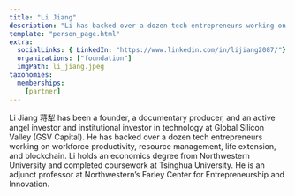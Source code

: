 ```yaml
---
title: "Li Jiang"
description: "Li has backed over a dozen tech entrepreneurs working on workforce productivity, resource management, life extension, and blockchain."
template: "person_page.html"
extra:
  socialLinks: { LinkedIn: "https://www.linkedin.com/in/lijiang2087/"}
  organizations: ["foundation"]
  imgPath: li_jiang.jpeg
taxonomies:
  memberships:
    [partner]
---
```


Li Jiang 蒋犁 has been a founder, a documentary producer, and an active angel investor and institutional investor in technology at Global Silicon Valley (GSV Capital). He has backed over a dozen tech entrepreneurs working on workforce productivity, resource management, life extension, and blockchain. Li holds an economics degree from Northwestern University and completed coursework at Tsinghua University. He is an adjunct professor at Northwestern’s Farley Center for Entrepreneurship and Innovation.